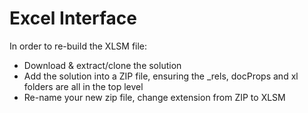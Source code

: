 # Excel Interface
In order to re-build the XLSM file:
* Download & extract/clone the solution
* Add the solution into a ZIP file, ensuring the \_rels, docProps and xl folders are all in the top level
* Re-name your new zip file, change extension from ZIP to XLSM

